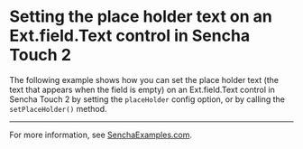 # Setting the place holder text on an Ext.field.Text control in Sencha Touch 2 #

The following example shows how you can set the place holder text (the text that appears when the field is empty) on an Ext.field.Text control in Sencha Touch 2 by setting the `placeHolder` config option, or by calling the `setPlaceHolder()` method.

---

For more information, see [SenchaExamples.com](http://senchaexamples.com/2012/03/12/setting-the-place-holder-text-on-an-ext-field-text-control-in-sencha-touch-2/).
